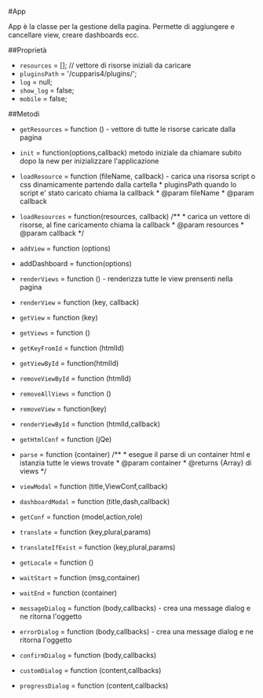 #App

App è la classe per la gestione della pagina. Permette di aggiungere e cancellare view, 
creare dashboards ecc.


##Proprietà
- `resources` = [];     // vettore di risorse iniziali da caricare
- `pluginsPath` = '/cupparis4/plugins/';
- `log` = null;
- `show_log` = false;
- `mobile` = false;



##Metodi

- `getResources` = function () - vettore di tutte le risorse caricate dalla pagina
- `init` = function(options,callback) metodo iniziale da chiamare subito dopo la new per inizializzare
l'applicazione
- `loadResource` = function (fileName, callback) - carica una risorsa script o css dinamicamente partendo dalla cartella
                                                      * pluginsPath quando lo script e' stato caricato chiama la callback
                                                      * @param fileName
                                                      * @param callback

    
- `loadResources` = function(resources, callback) /**
                                                     * carica un vettore di risorse, al fine caricamento chiama la callback
                                                     * @param resources
                                                     * @param callback
                                                     */


- `addView` = function (options) 
- addDashboard = function(options)
- `renderViews` = function () - renderizza tutte le view prensenti nella pagina
- `renderView` = function (key, callback) 
- `getView` = function (key) 
- `getViews` = function ()
- `getKeyFromId` = function (htmlId) 
- `getViewById` = function(htmlId)
- `removeViewById` = function (htmlId) 
- `removeAllViews` = function () 
- `removeView` = function(key) 
- `renderViewById` = function (htmlId,callback) 
- `getHtmlConf` = function (jQe) 
   
- `parse` = function (container)  /**
                                    * esegue il parse di un container html e istanzia tutte le views trovate
                                    * @param container
                                    * @returns {Array} di views
                                    */


- `viewModal` = function (title,ViewConf,callback) 
- `dashboardModal` = function (title,dash,callback) 
- `getConf` = function (model,action,role) 
- `translate` = function (key,plural,params) 
- `translateIfExist` = function (key,plural,params) 
- `getLocale` = function () 
- `waitStart` = function (msg,container) 
- `waitEnd` = function (container) 
- `messageDialog` = function (body,callbacks) - crea una message dialog e ne ritorna l'oggetto
- `errorDialog` = function (body,callbacks) - crea una message dialog e ne ritorna l'oggetto
- `confirmDialog` = function (body,callbacks)
- `customDialog` = function (content,callbacks) 
- `progressDialog` = function (content,callbacks)
